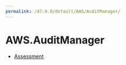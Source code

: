 ```yaml
---
permalink: /47.0.0/default/AWS/AuditManager/
---
```


# AWS.AuditManager



* [Assessment](Assessment.md)